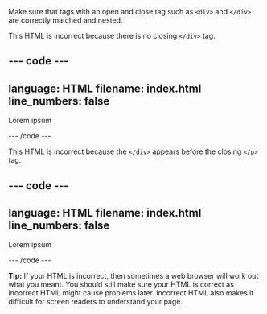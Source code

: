 Make sure that tags with an open and close tag such as `<div>` and `</div>` are correctly matched and nested.

This HTML is incorrect because there is no closing `</div>` tag. 

--- code ---
---
language: HTML
filename: index.html
line_numbers: false
---

<section>
<div><p>Lorem ipsum</p></div>
</section>

--- /code ---

This HTML is incorrect because the `</div>` appears before the closing `</p>` tag.

--- code ---
---
language: HTML
filename: index.html
line_numbers: false
---

<div><p>Lorem ipsum</p></div>

--- /code ---

**Tip:** If your HTML is incorrect, then sometimes a web browser will work out what you meant. You should still make sure your HTML is correct as incorrect HTML might cause problems later. Incorrect HTML also makes it difficult for screen readers to understand your page. 
